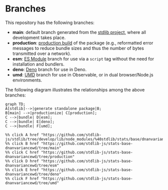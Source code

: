 <!--

@license Apache-2.0

Copyright (c) 2022 The Stdlib Authors.

Licensed under the Apache License, Version 2.0 (the "License");
you may not use this file except in compliance with the License.
You may obtain a copy of the License at

    http://www.apache.org/licenses/LICENSE-2.0

Unless required by applicable law or agreed to in writing, software
distributed under the License is distributed on an "AS IS" BASIS,
WITHOUT WARRANTIES OR CONDITIONS OF ANY KIND, either express or implied.
See the License for the specific language governing permissions and
limitations under the License.

-->

# Branches

This repository has the following branches:

-   **main**: default branch generated from the [stdlib project][stdlib-url], where all development takes place.
-   **production**: [production build][production-url] of the package (e.g., reformatted error messages to reduce bundle sizes and thus the number of bytes transmitted over a network).
-   **esm**: [ES Module][esm-url] branch for use via a `script` tag without the need for installation and bundlers.
-   **deno**: [Deno][deno-url] branch for use in Deno.
-   **umd**: [UMD][umd-url] branch for use in Observable, or in dual browser/Node.js environments.

The following diagram illustrates the relationships among the above branches:

```mermaid
graph TD;
A[stdlib]-->|generate standalone package|B;
B[main] -->|productionize| C[production];
C -->|bundle| D[esm];
C -->|bundle| E[deno];
C -->|bundle| F[umd];

%% click A href "https://github.com/stdlib-js/stdlib/tree/develop/lib/node_modules/%40stdlib/stats/base/dnanvariancewd"
%% click B href "https://github.com/stdlib-js/stats-base-dnanvariancewd/tree/main"
%% click C href "https://github.com/stdlib-js/stats-base-dnanvariancewd/tree/production"
%% click D href "https://github.com/stdlib-js/stats-base-dnanvariancewd/tree/esm"
%% click E href "https://github.com/stdlib-js/stats-base-dnanvariancewd/tree/deno"
%% click F href "https://github.com/stdlib-js/stats-base-dnanvariancewd/tree/umd"
```

[stdlib-url]: https://github.com/stdlib-js/stdlib/tree/develop/lib/node_modules/%40stdlib/stats/base/dnanvariancewd
[production-url]: https://github.com/stdlib-js/stats-base-dnanvariancewd/tree/production
[deno-url]: https://github.com/stdlib-js/stats-base-dnanvariancewd/tree/deno
[umd-url]: https://github.com/stdlib-js/stats-base-dnanvariancewd/tree/umd
[esm-url]: https://github.com/stdlib-js/stats-base-dnanvariancewd/tree/esm